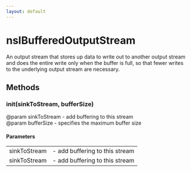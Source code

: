 ```yaml
---
layout: default
---
```


# nsIBufferedOutputStream #
  
An output stream that stores up data to write out to another output stream  
and does the entire write only when the buffer is full, so that fewer writes  
to the underlying output stream are necessary.  
  

## Methods ##

### init(sinkToStream, bufferSize) ###
  
@param sinkToStream - add buffering to this stream  
@param bufferSize   - specifies the maximum buffer size  
  

#### Parameters ####

<table>

<tr>
<td>sinkToStream</td>
<td>- add buffering to this stream  
</td>
</tr>

<tr>
<td>sinkToStream</td>
<td>- add buffering to this stream  
</td>
</tr>

</table>
